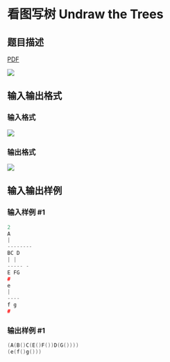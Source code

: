 # 看图写树 Undraw the Trees

## 题目描述

[problemUrl]: https://uva.onlinejudge.org/index.php?option=com_onlinejudge&Itemid=8&category=17&page=show_problem&problem=1503

[PDF](https://uva.onlinejudge.org/external/105/p10562.pdf)

![](https://cdn.luogu.com.cn/upload/vjudge_pic/UVA10562/f0850f17d3b7fd05a4f017b66071bb9b195414cf.png)

## 输入输出格式

### 输入格式

![](https://cdn.luogu.com.cn/upload/vjudge_pic/UVA10562/d1b527a6fee1ce1d5f66bc18268c8ed382a38116.png)

### 输出格式

![](https://cdn.luogu.com.cn/upload/vjudge_pic/UVA10562/6bd879732974abf42ea96b6433d8c543c88d9f25.png)

## 输入输出样例

### 输入样例 #1

```cpp
2
A
|
--------
BC D
| |
----- -
E FG
#
e
|
----
f g
#
```


### 输出样例 #1

```cpp
(A(B()C(E()F())D(G())))
(e(f()g()))
```


